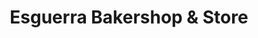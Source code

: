 ---
title: "Esguerra Bakershop & Store"
url: /apalit/esguerra-bakershop-and-store/
shop: variety store
---